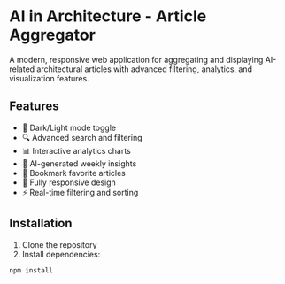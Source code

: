 # AI in Architecture - Article Aggregator

A modern, responsive web application for aggregating and displaying AI-related architectural articles with advanced filtering, analytics, and visualization features.

## Features

- 🎨 Dark/Light mode toggle
- 🔍 Advanced search and filtering
- 📊 Interactive analytics charts
- 🤖 AI-generated weekly insights
- 🔖 Bookmark favorite articles
- 📱 Fully responsive design
- ⚡ Real-time filtering and sorting

## Installation

1. Clone the repository
2. Install dependencies:
```bash
npm install
